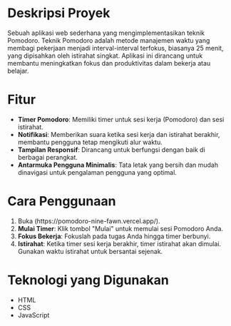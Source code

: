 <h1>Deskripsi Proyek</h1>
Sebuah aplikasi web sederhana yang mengimplementasikan teknik Pomodoro. Teknik Pomodoro adalah metode manajemen waktu yang membagi pekerjaan menjadi interval-interval terfokus, biasanya 25 menit, yang dipisahkan oleh istirahat singkat. Aplikasi ini dirancang untuk membantu meningkatkan fokus dan produktivitas dalam bekerja atau belajar.

<h1>Fitur</h1>
<ul>
  <li><b>Timer Pomodoro</b>: Memiliki timer untuk sesi kerja (Pomodoro) dan sesi istirahat.</li>
  <li><b>Notifikasi</b>: Memberikan suara ketika sesi kerja dan istirahat berakhir, membantu pengguna tetap mengikuti alur waktu.</li>
  <li><b>Tampilan Responsif</b>: Dirancang untuk berfungsi dengan baik di berbagai perangkat.</li>
  <li><b>Antarmuka Pengguna Minimalis</b>: Tata letak yang bersih dan mudah dinavigasi untuk pengalaman pengguna yang optimal.</li>
</ul>

<h1>Cara Penggunaan</h1>
<ol>
  <li>Buka (https://pomodoro-nine-fawn.vercel.app/).</li>
  <li><b>Mulai Timer</b>: Klik tombol "Mulai" untuk memulai sesi Pomodoro Anda.</li>
  <li><b>Fokus Bekerja</b>: Fokuslah pada tugas Anda hingga timer berbunyi.</li>
  <li><b>Istirahat</b>: Ketika timer sesi kerja berakhir, timer istirahat akan dimulai. Gunakan waktu istirahat untuk bersantai sejenak.</li>
</ol>

<h1>Teknologi yang Digunakan</h1>
<ul>
  <li>HTML</li>
  <li>CSS</li>
  <li>JavaScript</li>
</ul>
